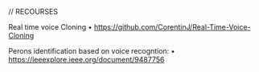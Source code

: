 



// RECOURSES 

Real time voice Cloning
    • https://github.com/CorentinJ/Real-Time-Voice-Cloning

Perons identification based on voice recogntion:
    • https://ieeexplore.ieee.org/document/9487756


